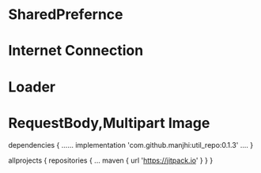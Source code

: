
# SharedPrefernce
# Internet Connection
# Loader
# RequestBody,Multipart Image


dependencies {
 ......
 implementation 'com.github.manjhi:util_repo:0.1.3'
....
}


allprojects {
    repositories {
            ...
            maven { url 'https://jitpack.io' }
    }
 }
    
